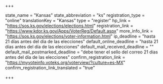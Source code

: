 +++

state_name = "Kansas"
state_abbreviation = "ks"
registration_type = "online"
translationKey = "Kansas"
type = "register"
hp_link = "https://sos.ks.gov/elections/elections.html"
registration_link = "https://www.kdor.ks.gov/Apps/VoterReg/Default.aspx"
more_info_link = "https://sos.ks.gov/elections/voter-information.html"
ip_deadline = "hasta 21 días antes del día de las elecciones"
default_online_deadline = "hasta 21 días antes del día de las elecciones"
default_mail_received_deadline = ""
default_mail_postmarked_deadline = "debe tener el sello del correo 21 días antes del día de las elecciones"
confirm_registration_link = "https://myvoteinfo.voteks.org/voterview/?culture=es-MX"
confirm_registration_link_translated = "true"

+++